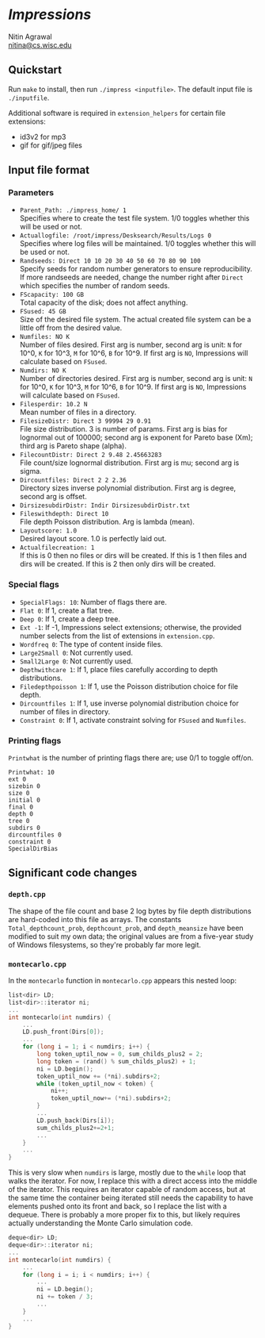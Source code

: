 # *Impressions*

Nitin Agrawal
<br/>
nitina@cs.wisc.edu

## Quickstart

Run `make` to install, then run `./impress <inputfile>`. The default input file is `./inputfile`.

Additional software is required in `extension_helpers` for certain file extensions:
* id3v2 for mp3
* gif for gif/jpeg files

## Input file format

### Parameters

* `Parent_Path: ./impress_home/ 1`
  <br/>
  Specifies where to create the test file system.
  1/0 toggles whether this will be used or not.
* `Actuallogfile: /root/impress/Desksearch/Results/Logs 0`
  <br/>
  Specifies where log files will be maintained.
  1/0 toggles whether this will be used or not.
* `Randseeds: Direct 10 10 20 30 40 50 60 70 80 90 100`
  <br/>
  Specify seeds for random number generators to ensure reproducibility.
  If more randseeds are needed, change the number right after `Direct`
  which specifies the number of random seeds.
* `FScapacity: 100 GB`
  <br/>
  Total capacity of the disk; does not affect anything.
* `FSused: 45 GB`
  <br/>
  Size of the desired file system. The actual created file system
  can be a little off from the desired value.
* `Numfiles: NO K`
  <br/>
  Number of files desired. First arg is number, second arg is unit:
  `N` for 10^0, `K` for 10^3, `M` for 10^6, `B` for 10^9.
  If first arg is `NO`, Impressions will calculate based on `FSused`.
* `Numdirs: NO K`
  <br/>
  Number of directories desired. First arg is number, second arg is unit:
  `N` for 10^0, `K` for 10^3, `M` for 10^6, `B` for 10^9.
  If first arg is `NO`, Impressions will calculate based on `FSused`.
* `Filesperdir: 10.2 N`
  <br/>
  Mean number of files in a directory.
* `FilesizeDistr: Direct 3 99994 29 0.91`
  <br/>
  File size distribution. 3 is number of params.
  First arg is bias for lognormal out of 100000;
  second arg is exponent for Pareto base (Xm);
  third arg is Pareto shape (alpha).
* `FilecountDistr: Direct 2 9.48 2.45663283`
  <br/>
  File count/size lognormal distribution.
  First arg is mu; second arg is sigma.
* `Dircountfiles: Direct 2 2 2.36`
  <br/>
  Directory sizes inverse polynomial distribution.
  First arg is degree, second arg is offset.
* `DirsizesubdirDistr: Indir DirsizesubdirDistr.txt`
* `Fileswithdepth: Direct 10`
  <br/>
  File depth Poisson distribution. Arg is lambda (mean).
* `Layoutscore: 1.0`
  <br/>
  Desired layout score. 1.0 is perfectly laid out.
* `Actualfilecreation: 1`
  <br/>
  If this is 0 then no files or dirs will be created.
  If this is 1 then files and dirs will be created.
  If this is 2 then only dirs will be created.

### Special flags

* `SpecialFlags: 10`: Number of flags there are.
* `Flat 0`: If 1, create a flat tree.
* `Deep 0`: If 1, create a deep tree.
* `Ext -1`: If -1, Impressions select extensions; otherwise, the provided number selects from the list of extensions in `extension.cpp`.
* `Wordfreq 0`: The type of content inside files.
* `Large2Small 0`: Not currently used.
* `Small2Large 0`: Not currently used.
* `Depthwithcare 1`: If 1, place files carefully according to depth distributions.
* `Filedepthpoisson 1`: If 1, use the Poisson distribution choice for file depth.
* `Dircountfiles 1`: If 1, use inverse polynomial distribution choice for number of files in directory.
* `Constraint 0`: If 1, activate constraint solving for `FSused` and `Numfiles`.

### Printing flags

`Printwhat` is the number of printing flags there are; use 0/1 to toggle off/on.

```
Printwhat: 10
ext 0
sizebin 0
size 0
initial 0
final 0
depth 0
tree 0
subdirs 0
dircountfiles 0
constraint 0
SpecialDirBias
```

## Significant code changes

### `depth.cpp`

The shape of the file count and base 2 log bytes by file depth distributions are hard-coded into this file as arrays. The constants `Total_depthcount_prob`, `depthcount_prob`, and `depth_meansize` have been modified to suit my own data; the original values are from a five-year study of Windows filesystems, so they're probably far more legit.

### `montecarlo.cpp`

In the `montecarlo` function in `montecarlo.cpp` appears this nested loop:

```cpp
list<dir> LD;
list<dir>::iterator ni;
...
int montecarlo(int numdirs) {
    ...
    LD.push_front(Dirs[0]);
    ...
    for (long i = 1; i < numdirs; i++) {
        long token_uptil_now = 0, sum_childs_plus2 = 2;
        long token = (rand() % sum_childs_plus2) + 1;
        ni = LD.begin();
        token_uptil_now += (*ni).subdirs+2;
        while (token_uptil_now < token) {
            ni++;
            token_uptil_now+= (*ni).subdirs+2;
        }
        ...
        LD.push_back(Dirs[i]);
        sum_childs_plus2+=2+1;
        ...
    }
    ...
}
```

This is very slow when `numdirs` is large, mostly due to the `while` loop that walks the iterator. For now, I replace this with a direct access into the middle of the iterator. This requires an iterator capable of random access, but at the same time the container being iterated still needs the capability to have elements pushed onto its front and back, so I replace the list with a dequeue. There is probably a more proper fix to this, but likely requires actually understanding the Monte Carlo simulation code.

```cpp
deque<dir> LD;
deque<dir>::iterator ni;
...
int montecarlo(int numdirs) {
    ...
    for (long i = i; i < numdirs; i++) {
        ...
        ni = LD.begin();
        ni += token / 3;
        ...
    }
    ...
}
```
